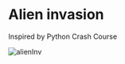 # Alien invasion
Inspired by Python Crash Course

![alienInv](https://user-images.githubusercontent.com/40577932/133891795-af54cbeb-c207-419e-aca5-2ee50c5be8f6.jpeg)
